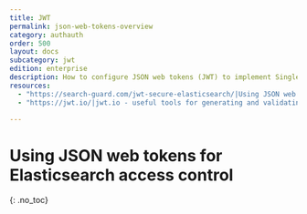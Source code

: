 ```yaml
---
title: JWT
permalink: json-web-tokens-overview
category: authauth
order: 500
layout: docs
subcategory: jwt
edition: enterprise
description: How to configure JSON web tokens (JWT) to implement Single-Sign-On access to your Elasticsearch cluster.
resources:
  - "https://search-guard.com/jwt-secure-elasticsearch/|Using JSON web tokens to secure Elasticsearch (blog post)"
  - "https://jwt.io/|jwt.io - useful tools for generating and validating JWT (website)"

---
```

<!---
Copyright 2022 floragunn GmbH
-->

# Using JSON web tokens for Elasticsearch access control
{: .no_toc}

